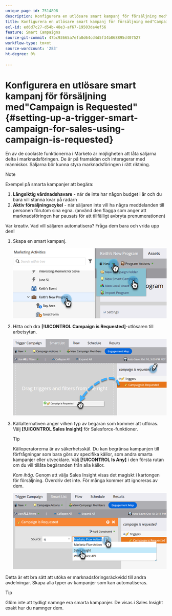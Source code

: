 ```yaml
---
unique-page-id: 7514898
description: Konfigurera en utlösare smart kampanj för försäljning med"Campaign is Requested" - Marketo Docs - Product Documentation
title: Konfigurera en utlösare smart kampanj för försäljning med"Campaign is Requested"
exl-id: ed6d7c27-d54b-48e3-af67-19503da4ef56
feature: Smart Campaigns
source-git-commit: 47bc93665a7efa0d64cd4d5f34b868895d407527
workflow-type: tm+mt
source-wordcount: '283'
ht-degree: 0%

---
```


# Konfigurera en utlösare smart kampanj för försäljning med&quot;Campaign is Requested&quot; {#setting-up-a-trigger-smart-campaign-for-sales-using-campaign-is-requested}

En av de coolaste funktionerna i Marketo är möjligheten att låta säljarna delta i marknadsföringen. De är på framsidan och interagerar med människor. Säljarna bör kunna styra marknadsföringen i rätt riktning.

>[!NOTE]
>
>Exempel på smarta kampanjer att begära:
>
>1. **Långsiktig vårdnadshavare** - när de inte har någon budget i år och du bara vill stanna kvar på radarn
>1. **Aktiv försäljningscykel** - när säljaren inte vill ha några meddelanden till personen förutom sina egna. (använd den flagga som anger att marknadsföringen har pausats för att tillfälligt avbryta prenumerationen)
>
>Var kreativ. Vad vill säljaren automatisera? Fråga dem bara och vrida upp den!

1. Skapa en smart kampanj.

   ![](assets/setting-up-a-trigger-smart-campaign-for-sales-1.png)

1. Hitta och dra **[!UICONTROL Campaign is Requested]**-utlösaren till arbetsytan.

   ![](assets/setting-up-a-trigger-smart-campaign-for-sales-2.png)

1. Källalternativen anger vilken typ av begäran som kommer att utföras. Välj **[!UICONTROL Sales Insight]** för Salesforce-funktioner.

   >[!TIP]
   >
   >Källoperatorerna är av säkerhetsskäl. Du kan begränsa kampanjen till förfrågningar som bara görs av specifika källor, som andra smarta kampanjer eller utvecklare. Välj **[!UICONTROL Is Any]** i den första rutan om du vill tillåta begäranden från alla källor.
   >
   >_Kom ihåg_. Genom att välja Sales Insight visas det magiskt i kartongen för försäljning. Överdriv det inte. För många kommer att ignoreras av dem.

   ![](assets/setting-up-a-trigger-smart-campaign-for-sales-3.png)

Detta är ett bra sätt att utöka er marknadsföringsräckvidd till andra avdelningar. Skapa alla typer av kampanjer som kan automatiseras.

>[!TIP]
>
>Glöm inte att tydligt namnge era smarta kampanjer. De visas i Sales Insight exakt hur du namnger dem.
